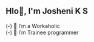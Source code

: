 ## Hlo👋, I'm Josheni K S
 (-) 🔭 I’m a Workaholic    
 (-) 🌱 I’m Trainee programmer


<!--
**JosheniKS23/JosheniKS23** is a ✨ _special_ ✨ repository because its `README.md` (this file) appears on your GitHub profile.

Here are some ideas to get you started:

- 🔭 I’m a Workaholic
- 🌱 I’m Trainee programmer
- 👯 I’m looking to collaborate on ...
- 🤔 I’m looking for help with ...
- 💬 Ask me about ...
- 📫 How to reach me: ...
- 😄 Pronouns: ...
- ⚡ Fun fact: ...
-->
